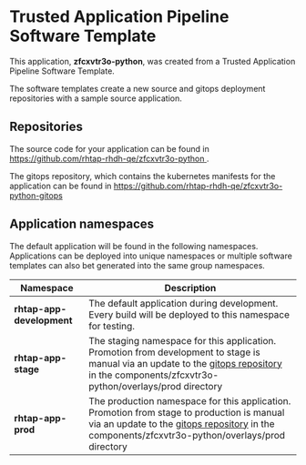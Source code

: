 # Trusted Application Pipeline Software Template

This application, **zfcxvtr3o-python**, was created from a Trusted Application Pipeline Software Template.

The software templates create a new source and gitops deployment repositories with a sample source application. 

## Repositories

The source code for your application can be found in [https://github.com/rhtap-rhdh-qe/zfcxvtr3o-python ](https://github.com/rhtap-rhdh-qe/zfcxvtr3o-python ).
 
The gitops repository, which contains the kubernetes manifests for the application can be found in 
[https://github.com/rhtap-rhdh-qe/zfcxvtr3o-python-gitops ](https://github.com/rhtap-rhdh-qe/zfcxvtr3o-python-gitops ) 

## Application namespaces 

The default application will be found in the following namespaces. Applications can be deployed into unique namespaces or multiple software templates can also bet generated into the same group namespaces.  

|  Namespace   |  Description   |  
| -------- | -------- |   
| **rhtap-app-development** | The default application during development. Every build will be deployed to this namespace for testing. | 
| **rhtap-app-stage** | The staging namespace for this application. Promotion from development to stage is manual via an update to the [gitops repository](https://github.com/rhtap-rhdh-qe/zfcxvtr3o-python-gitops ) in the components/zfcxvtr3o-python/overlays/prod directory |  
| **rhtap-app-prod** | The production namespace for this application. Promotion from stage to production is manual via an update to the [gitops repository](https://github.com/rhtap-rhdh-qe/zfcxvtr3o-python-gitops ) in the components/zfcxvtr3o-python/overlays/prod directory | 